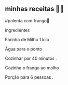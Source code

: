 ## minhas receitas :man_cook:

#polenta com frango:chicken:



ingredientes 

Farinha de Milho 1 kilo 

Água para o ponto 

Cozinhar por 40 minutos .

Cozinhe o frango ao molho 

Porção para 6 pessoas .